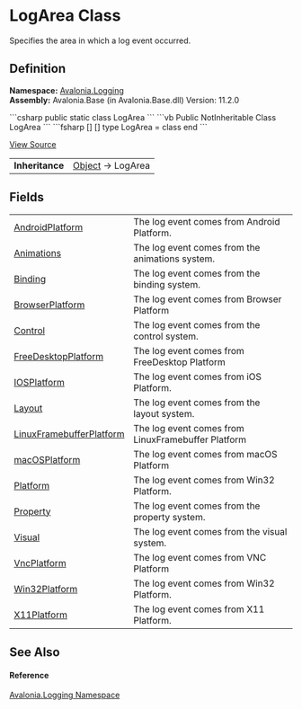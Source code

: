 # LogArea Class


Specifies the area in which a log event occurred.



## Definition
**Namespace:** <a href="N_Avalonia_Logging">Avalonia.Logging</a>  
**Assembly:** Avalonia.Base (in Avalonia.Base.dll) Version: 11.2.0

<Tabs groupId="api-code-preview">
<TabItem value="csharp" label="C#">
```csharp
public static class LogArea
```
</TabItem>
<TabItem value="vb" label="VB">
```vb
Public NotInheritable Class LogArea
```
</TabItem>
<TabItem value="fsharp" label="F#">
```fsharp
[<AbstractClassAttribute>]
[<SealedAttribute>]
type LogArea = class end
```
</TabItem>
</Tabs>



<a href="https://github.com/AvaloniaUI/Avalonia/tree/master/src/Avalonia.Base/Logging/LogArea.cs" title="View the source code">View Source</a>

<table>
<tr><td><strong>Inheritance</strong></td><td><a href="https://learn.microsoft.com/dotnet/api/system.object" target="_blank" rel="noopener noreferrer">Object</a>  →  LogArea</td></tr>
</table>



## Fields
<table>
<tr>
<td><a href="F_Avalonia_Logging_LogArea_AndroidPlatform">AndroidPlatform</a></td>
<td>The log event comes from Android Platform.</td>
</tr>
<tr>
<td><a href="F_Avalonia_Logging_LogArea_Animations">Animations</a></td>
<td>The log event comes from the animations system.</td>
</tr>
<tr>
<td><a href="F_Avalonia_Logging_LogArea_Binding">Binding</a></td>
<td>The log event comes from the binding system.</td>
</tr>
<tr>
<td><a href="F_Avalonia_Logging_LogArea_BrowserPlatform">BrowserPlatform</a></td>
<td>The log event comes from Browser Platform</td>
</tr>
<tr>
<td><a href="F_Avalonia_Logging_LogArea_Control">Control</a></td>
<td>The log event comes from the control system.</td>
</tr>
<tr>
<td><a href="F_Avalonia_Logging_LogArea_FreeDesktopPlatform">FreeDesktopPlatform</a></td>
<td>The log event comes from FreeDesktop Platform</td>
</tr>
<tr>
<td><a href="F_Avalonia_Logging_LogArea_IOSPlatform">IOSPlatform</a></td>
<td>The log event comes from iOS Platform.</td>
</tr>
<tr>
<td><a href="F_Avalonia_Logging_LogArea_Layout">Layout</a></td>
<td>The log event comes from the layout system.</td>
</tr>
<tr>
<td><a href="F_Avalonia_Logging_LogArea_LinuxFramebufferPlatform">LinuxFramebufferPlatform</a></td>
<td>The log event comes from LinuxFramebuffer Platform</td>
</tr>
<tr>
<td><a href="F_Avalonia_Logging_LogArea_macOSPlatform">macOSPlatform</a></td>
<td>The log event comes from macOS Platform</td>
</tr>
<tr>
<td><a href="F_Avalonia_Logging_LogArea_Platform">Platform</a></td>
<td>The log event comes from Win32 Platform.</td>
</tr>
<tr>
<td><a href="F_Avalonia_Logging_LogArea_Property">Property</a></td>
<td>The log event comes from the property system.</td>
</tr>
<tr>
<td><a href="F_Avalonia_Logging_LogArea_Visual">Visual</a></td>
<td>The log event comes from the visual system.</td>
</tr>
<tr>
<td><a href="F_Avalonia_Logging_LogArea_VncPlatform">VncPlatform</a></td>
<td>The log event comes from VNC Platform</td>
</tr>
<tr>
<td><a href="F_Avalonia_Logging_LogArea_Win32Platform">Win32Platform</a></td>
<td>The log event comes from Win32 Platform.</td>
</tr>
<tr>
<td><a href="F_Avalonia_Logging_LogArea_X11Platform">X11Platform</a></td>
<td>The log event comes from X11 Platform.</td>
</tr>
</table>

## See Also


#### Reference
<a href="N_Avalonia_Logging">Avalonia.Logging Namespace</a>  
